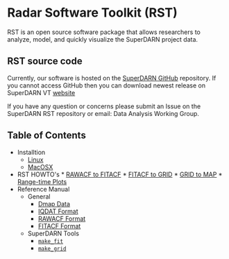 # Radar Software Toolkit (RST)

RST is an open source software package that allows researchers to analyze, model, and quickly visualize the SuperDARN project data.

## RST source code 

Currently, our software is hosted on the [SuperDARN GitHub](https://github.com/SuperDARN/rst) repository. 
If you cannot access GitHub then you can download newest release on SuperDARN VT  [website](http://vt.superdarn.org/tiki-index.php?page=software)

If you have any question or concerns please submit an Issue on the SuperDARN RST repository or email: Data Analysis Working Group. 

## Table of Contents 
  - Installtion
	* [Linux](user_guide/linux_install.md)
	* [MacOSX](user_guide/mac_install.md)
  -  RST HOWTO's 
	* [RAWACF to FITACF](user_guide/make_fit.md)
	* [FITACF to GRID](user_guide/make_grid.md)
	* [GRID to MAP](user_guide/map_grid.md)
	* [Range-time Plots](user_guide/time_plot.md)
  - Reference Manual
      * General
        * [Dmap Data](references/general/dmap_data.md)
        * [IQDAT Format](references/general/iqdat.md)
        * [RAWACF Format](references/general/rawacf.md)
        * [FITACF Format](references/general/fitacf.md)
      * SuperDARN Tools
        * [```make_fit```](references/superdarn/tools/make_fit.md)
        * [```make_grid```](references/superdarn/tools/make_grid.md)


